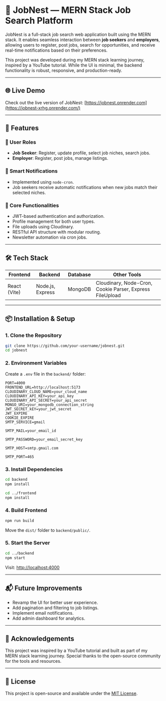 # 🧭 JobNest — MERN Stack Job Search Platform

JobNest is a full-stack job search web application built using the MERN stack. It enables seamless interaction between **job seekers** and **employers**, allowing users to register, post jobs, search for opportunities, and receive real-time notifications based on their preferences.

This project was developed during my MERN stack learning journey, inspired by a YouTube tutorial. While the UI is minimal, the backend functionality is robust, responsive, and production-ready.

---

## 🌐 Live Demo

Check out the live version of JobNest: [https://jobnest.onrender.com](https://jobnest-xrhg.onrender.com/)

---

## 🚀 Features

### 👤 User Roles
- **Job Seeker**: Register, update profile, select job niches, search jobs.
- **Employer**: Register, post jobs, manage listings.

### 🔔 Smart Notifications
- Implemented using `node-cron`.
- Job seekers receive automatic notifications when new jobs match their selected niches.

### 🧰 Core Functionalities
- JWT-based authentication and authorization.
- Profile management for both user types.
- File uploads using Cloudinary.
- RESTful API structure with modular routing.
- Newsletter automation via cron jobs.

---

## 🛠️ Tech Stack

| Frontend | Backend | Database | Other Tools |
|----------|---------|----------|-------------|
| React (Vite) | Node.js, Express | MongoDB | Cloudinary, Node-Cron, Cookie Parser, Express FileUpload |

---

## 📦 Installation & Setup

### 1. Clone the Repository

```bash
git clone https://github.com/your-username/jobnest.git
cd jobnest
```

### 2. Environment Variables

Create a `.env` file in the `backend/` folder:

```env
PORT=4000
FRONTEND_URL=http://localhost:5173
CLOUDINARY_CLOUD_NAME=your_cloud_name
CLOUDINARY_API_KEY=your_api_key
CLOUDINARY_API_SECRET=your_api_secret
MONGO_URI=your_mongodb_connection_string
JWT_SECRET_kEY=your_jwt_secret
JWT_EXPIRE
COOKIE_EXPIRE
SMTP_SERVICE=gmail

SMTP_MAIL=your_email_id

SMTP_PASSWORD=your_email_secret_key

SMTP_HOST=smtp.gmail.com

SMTP_PORT=465
```

### 3. Install Dependencies

```bash
cd backend
npm install

cd ../frontend
npm install
```

### 4. Build Frontend

```bash
npm run build
```

Move the `dist/` folder to `backend/public/`.

### 5. Start the Server

```bash
cd ../backend
npm start
```

Visit: [http://localhost:4000](http://localhost:4000)

---

## 📬 Future Improvements

- Revamp the UI for better user experience.
- Add pagination and filtering to job listings.
- Implement email notifications.
- Add admin dashboard for analytics.

---

## 🙌 Acknowledgements

This project was inspired by a YouTube tutorial and built as part of my MERN stack learning journey. Special thanks to the open-source community for the tools and resources.

---

## 📄 License

This project is open-source and available under the [MIT License](LICENSE).
